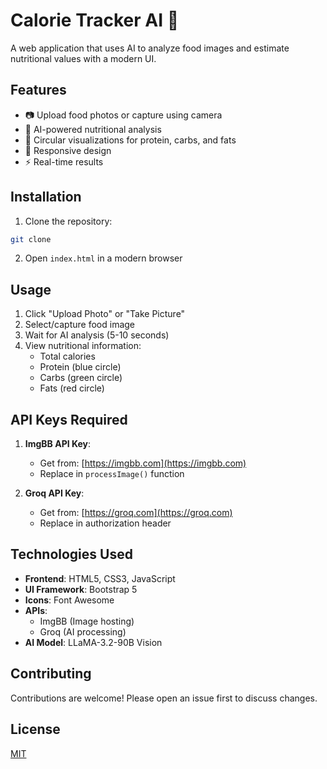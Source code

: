# Calorie Tracker AI 🍎

A web application that uses AI to analyze food images and estimate nutritional values with a modern UI.

## Features

- 📷 Upload food photos or capture using camera
- 🤖 AI-powered nutritional analysis
- 🎯 Circular visualizations for protein, carbs, and fats
- 📱 Responsive design
- ⚡ Real-time results

## Installation

1. Clone the repository:
```bash
git clone 
```
2. Open `index.html` in a modern browser

## Usage

1. Click "Upload Photo" or "Take Picture"
2. Select/capture food image
3. Wait for AI analysis (5-10 seconds)
4. View nutritional information:
   - Total calories
   - Protein (blue circle)
   - Carbs (green circle)
   - Fats (red circle)

## API Keys Required

1. **ImgBB API Key**:
   - Get from: [https://imgbb.com](https://imgbb.com)
   - Replace in `processImage()` function

2. **Groq API Key**:
   - Get from: [https://groq.com](https://groq.com)
   - Replace in authorization header

## Technologies Used

- **Frontend**: HTML5, CSS3, JavaScript
- **UI Framework**: Bootstrap 5
- **Icons**: Font Awesome
- **APIs**: 
  - ImgBB (Image hosting)
  - Groq (AI processing)
- **AI Model**: LLaMA-3.2-90B Vision

## Contributing

Contributions are welcome! Please open an issue first to discuss changes.

## License

[MIT](https://choosealicense.com/licenses/mit/)
